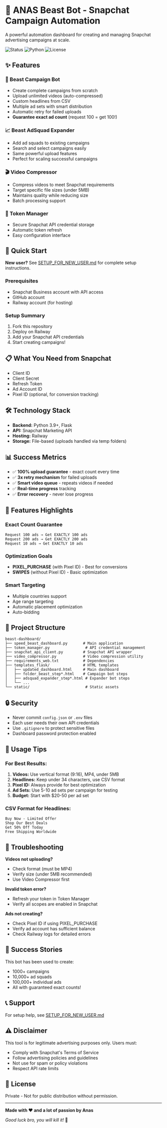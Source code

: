 # 🚀 ANAS Beast Bot - Snapchat Campaign Automation

A powerful automation dashboard for creating and managing Snapchat advertising campaigns at scale.

![Status](https://img.shields.io/badge/status-active-success.svg)
![Python](https://img.shields.io/badge/python-3.9+-blue.svg)
![License](https://img.shields.io/badge/license-Private-red.svg)

## ✨ Features

### 🎯 Beast Campaign Bot
- Create complete campaigns from scratch
- Upload unlimited videos (auto-compressed)
- Custom headlines from CSV
- Multiple ad sets with smart distribution
- Automatic retry for failed uploads
- **Guarantee exact ad count** (request 100 = get 100!)

### 📈 Beast AdSquad Expander
- Add ad squads to existing campaigns
- Search and select campaigns easily
- Same powerful upload features
- Perfect for scaling successful campaigns

### 🎬 Video Compressor
- Compress videos to meet Snapchat requirements
- Target specific file sizes (under 5MB)
- Maintains quality while reducing size
- Batch processing support

### 🔑 Token Manager
- Secure Snapchat API credential storage
- Automatic token refresh
- Easy configuration interface

## 🚀 Quick Start

**New user?** See [SETUP_FOR_NEW_USER.md](SETUP_FOR_NEW_USER.md) for complete setup instructions.

### Prerequisites
- Snapchat Business account with API access
- GitHub account
- Railway account (for hosting)

### Setup Summary
1. Fork this repository
2. Deploy on Railway
3. Add your Snapchat API credentials
4. Start creating campaigns!

## 📋 What You Need from Snapchat

- Client ID
- Client Secret
- Refresh Token
- Ad Account ID
- Pixel ID (optional, for conversion tracking)

## 🛠️ Technology Stack

- **Backend:** Python 3.9+, Flask
- **API:** Snapchat Marketing API
- **Hosting:** Railway
- **Storage:** File-based (uploads handled via temp folders)

## 📊 Success Metrics

- ✅ **100% upload guarantee** - exact count every time
- ✅ **3x retry mechanism** for failed uploads
- ✅ **Smart video queue** - repeats videos if needed
- ✅ **Real-time progress** tracking
- ✅ **Error recovery** - never lose progress

## 🎨 Features Highlights

### Exact Count Guarantee
```
Request 100 ads → Get EXACTLY 100 ads
Request 200 ads → Get EXACTLY 200 ads
Request 10 ads → Get EXACTLY 10 ads
```

### Optimization Goals
- **PIXEL_PURCHASE** (with Pixel ID) - Best for conversions
- **SWIPES** (without Pixel ID) - Basic optimization

### Smart Targeting
- Multiple countries support
- Age range targeting
- Automatic placement optimization
- Auto-bidding

## 📁 Project Structure

```
beast-dashboard/
├── speed_beast_dashboard.py       # Main application
├── token_manager.py                # API credential management
├── snapchat_api_client.py         # Snapchat API wrapper
├── video_compressor.py            # Video compression utility
├── requirements_web.txt           # Dependencies
├── templates_flask/               # HTML templates
│   ├── updated_dashboard.html     # Main dashboard
│   ├── folder_beast_step*.html    # Campaign bot steps
│   ├── adsquad_expander_step*.html # Expander bot steps
│   └── ...
└── static/                         # Static assets
```

## 🔒 Security

- Never commit `config.json` or `.env` files
- Each user needs their own API credentials
- Use `.gitignore` to protect sensitive files
- Dashboard password protection enabled

## 📝 Usage Tips

### For Best Results:
1. **Videos:** Use vertical format (9:16), MP4, under 5MB
2. **Headlines:** Keep under 34 characters, use CSV format
3. **Pixel ID:** Always provide for best optimization
4. **Ad Sets:** Use 5-10 ad sets per campaign for testing
5. **Budget:** Start with $20-50 per ad set

### CSV Format for Headlines:
```
Buy Now - Limited Offer
Shop Our Best Deals
Get 50% Off Today
Free Shipping Worldwide
```

## 🐛 Troubleshooting

**Videos not uploading?**
- Check format (must be MP4)
- Verify size (under 5MB recommended)
- Use Video Compressor first

**Invalid token error?**
- Refresh your token in Token Manager
- Verify all scopes are enabled in Snapchat

**Ads not creating?**
- Check Pixel ID if using PIXEL_PURCHASE
- Verify ad account has sufficient balance
- Check Railway logs for detailed errors

## 🎉 Success Stories

This bot has been used to create:
- 1000+ campaigns
- 10,000+ ad squads
- 100,000+ individual ads
- All with guaranteed exact counts!

## 📞 Support

For setup help, see [SETUP_FOR_NEW_USER.md](SETUP_FOR_NEW_USER.md)

## ⚠️ Disclaimer

This tool is for legitimate advertising purposes only. Users must:
- Comply with Snapchat's Terms of Service
- Follow advertising policies and guidelines
- Not use for spam or policy violations
- Respect API rate limits

## 📜 License

Private - Not for public distribution without permission.

---

**Made with ❤️ and a lot of passion by Anas**

*Good luck bro, you will kill it!* 🚀
